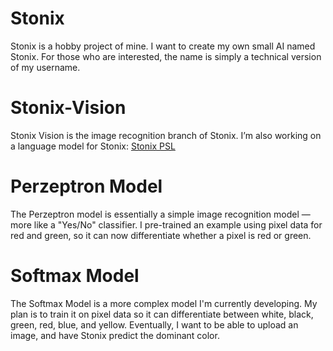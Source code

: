 # Stonix
Stonix is a hobby project of mine. I want to create my own small AI named Stonix.
For those who are interested, the name is simply a technical version of my username.

# Stonix-Vision
Stonix Vision is the image recognition branch of Stonix.
I’m also working on a language model for Stonix: [Stonix PSL](https://github.com/Stoniye/Stonix-PSL)

# Perzeptron Model
The Perzeptron model is essentially a simple image recognition model — more like a "Yes/No" classifier.
I pre-trained an example using pixel data for red and green, so it can now differentiate whether a pixel is red or green.

# Softmax Model
The Softmax Model is a more complex model I'm currently developing.
My plan is to train it on pixel data so it can differentiate between white, black, green, red, blue, and yellow.
Eventually, I want to be able to upload an image, and have Stonix predict the dominant color.
